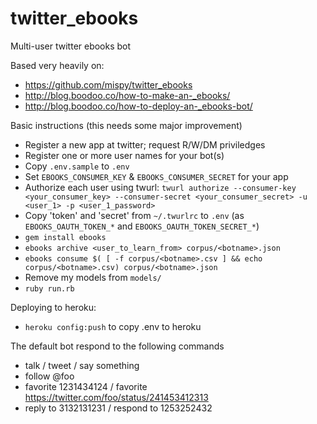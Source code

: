 twitter_ebooks
==============

Multi-user twitter ebooks bot

Based very heavily on:
* https://github.com/mispy/twitter_ebooks
* http://blog.boodoo.co/how-to-make-an-_ebooks/
* http://blog.boodoo.co/how-to-deploy-an-_ebooks-bot/

Basic instructions (this needs some major improvement)
* Register a new app at twitter; request R/W/DM priviledges
* Register one or more user names for your bot(s)
* Copy `.env.sample` to `.env`
* Set `EBOOKS_CONSUMER_KEY` & `EBOOKS_CONSUMER_SECRET` for your app
* Authorize each user using twurl: `twurl authorize --consumer-key <your_consumer_key> --consumer-secret <your_consumer_secret> -u <user_1> -p <user_1_password>`
* Copy 'token' and 'secret' from `~/.twurlrc` to `.env` (as `EBOOKS_OAUTH_TOKEN_*` and `EBOOKS_OAUTH_TOKEN_SECRET_*`)
* `gem install ebooks`
* `ebooks archive <user_to_learn_from> corpus/<botname>.json`
* `ebooks consume $( [ -f corpus/<botname>.csv ] && echo corpus/<botname>.csv) corpus/<botname>.json`
* Remove my models from `models/`
* `ruby run.rb`

Deploying to heroku:
* `heroku config:push` to copy .env to heroku

The default bot respond to the following commands
* talk / tweet / say something
* follow @foo
* favorite 1231434124 / favorite https://twitter.com/foo/status/241453412313
* reply to 3132131231 / respond to 1253252432

